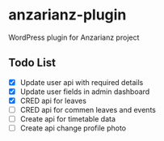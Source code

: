 # anzarianz-plugin
WordPress plugin for Anzarianz project

## Todo List
- [x] Update user api with required details
- [x] Update user fields in admin dashboard
- [x] CRED api for leaves
- [ ] CRED api for commen leaves and events
- [ ] Create api for timetable data
- [ ] Create api change profile photo